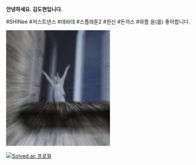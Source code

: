 __안녕하세요. 김도현입니다.__

#SHINee #저스트댄스 #데바데 #스플래툰2 #원신 #돈까스 #와플
을(를) 좋아합니다.

![Welcome](happy.jpg)


[![Solved.ac
프로필](http://mazassumnida.wtf/api/v2/generate_badge?boj=dhdh6190)](https://solved.ac/dhdh6190)

